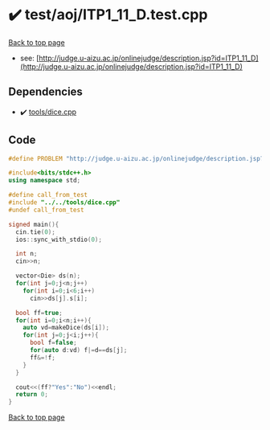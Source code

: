 <!-- mathjax config similar to math.stackexchange -->
<script type="text/javascript" async
  src="https://cdnjs.cloudflare.com/ajax/libs/mathjax/2.7.5/MathJax.js?config=TeX-MML-AM_CHTML">
</script>
<script type="text/x-mathjax-config">
  MathJax.Hub.Config({
    TeX: { equationNumbers: { autoNumber: "AMS" }},
    tex2jax: {
      inlineMath: [ ['$','$'] ],
      processEscapes: true
    },
    "HTML-CSS": { matchFontHeight: false },
    displayAlign: "left",
    displayIndent: "2em"
  });
</script>

<script type="text/javascript" src="https://cdnjs.cloudflare.com/ajax/libs/jquery/3.4.1/jquery.min.js"></script>
<script src="https://cdn.jsdelivr.net/npm/jquery-balloon-js@1.1.2/jquery.balloon.min.js" integrity="sha256-ZEYs9VrgAeNuPvs15E39OsyOJaIkXEEt10fzxJ20+2I=" crossorigin="anonymous"></script>
<script type="text/javascript" src="../../../assets/js/copy-button.js"></script>
<link rel="stylesheet" href="../../../assets/css/copy-button.css" />


# :heavy_check_mark: test/aoj/ITP1_11_D.test.cpp


[Back to top page](../../../index.html)

* see: [http://judge.u-aizu.ac.jp/onlinejudge/description.jsp?id=ITP1_11_D](http://judge.u-aizu.ac.jp/onlinejudge/description.jsp?id=ITP1_11_D)


## Dependencies
* :heavy_check_mark: [tools/dice.cpp](../../../library/tools/dice.cpp.html)


## Code
```cpp
#define PROBLEM "http://judge.u-aizu.ac.jp/onlinejudge/description.jsp?id=ITP1_11_D"

#include<bits/stdc++.h>
using namespace std;

#define call_from_test
#include "../../tools/dice.cpp"
#undef call_from_test

signed main(){
  cin.tie(0);
  ios::sync_with_stdio(0);

  int n;
  cin>>n;

  vector<Die> ds(n);
  for(int j=0;j<n;j++)
    for(int i=0;i<6;i++)
      cin>>ds[j].s[i];

  bool ff=true;
  for(int i=0;i<n;i++){
    auto vd=makeDice(ds[i]);
    for(int j=0;j<i;j++){
      bool f=false;
      for(auto d:vd) f|=d==ds[j];
      ff&=!f;
    }
  }

  cout<<(ff?"Yes":"No")<<endl;
  return 0;
}

```

[Back to top page](../../../index.html)

